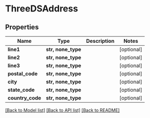 # ThreeDSAddress


## Properties
Name | Type | Description | Notes
------------ | ------------- | ------------- | -------------
**line1** | **str, none_type** |  | [optional] 
**line2** | **str, none_type** |  | [optional] 
**line3** | **str, none_type** |  | [optional] 
**postal_code** | **str, none_type** |  | [optional] 
**city** | **str, none_type** |  | [optional] 
**state_code** | **str, none_type** |  | [optional] 
**country_code** | **str, none_type** |  | [optional] 

[[Back to Model list]](../README.md#documentation-for-models) [[Back to API list]](../README.md#documentation-for-api-endpoints) [[Back to README]](../README.md)


